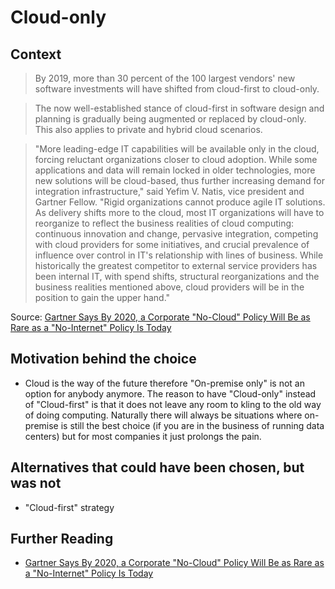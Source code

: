 
# Cloud-only
## Context
> By 2019, more than 30 percent of the 100 largest vendors' new software investments will have shifted from cloud-first to cloud-only.

> The now well-established stance of cloud-first in software design and planning is gradually being augmented or replaced by cloud-only. This also applies to private and hybrid cloud scenarios.

> "More leading-edge IT capabilities will be available only in the cloud, forcing reluctant organizations closer to cloud adoption. While some applications and data will remain locked in older technologies, more new solutions will be cloud-based, thus further increasing demand for integration infrastructure," said Yefim V. Natis, vice president and Gartner Fellow. "Rigid organizations cannot produce agile IT solutions. As delivery shifts more to the cloud, most IT organizations will have to reorganize to reflect the business realities of cloud computing: continuous innovation and change, pervasive integration, competing with cloud providers for some initiatives, and crucial prevalence of influence over control in IT's relationship with lines of business. While historically the greatest competitor to external service providers has been internal IT, with spend shifts, structural reorganizations and the business realities mentioned above, cloud providers will be in the position to gain the upper hand."

Source: [Gartner Says By 2020, a Corporate "No-Cloud" Policy Will Be as Rare as a "No-Internet" Policy Is Today](http://www.gartner.com/newsroom/id/3354117)

## Motivation behind the choice
* Cloud is the way of the future therefore "On-premise only" is not an option for anybody anymore. The reason to have "Cloud-only" instead of "Cloud-first" is that it does not leave any room to kling to the old way of doing computing. Naturally there will always be situations where on-premise is still the best choice (if you are in the business of running data centers) but for most companies it just prolongs the pain.

## Alternatives that could have been chosen, but was not
* "Cloud-first" strategy

## Further Reading
* [Gartner Says By 2020, a Corporate "No-Cloud" Policy Will Be as Rare as a "No-Internet" Policy Is Today](http://www.gartner.com/newsroom/id/3354117)
